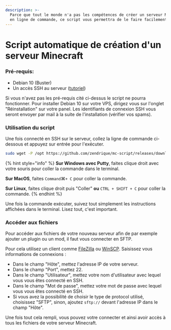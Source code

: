 ```yaml
---
description: >-
  Parce que tout le monde n'a pas les compétences de créer un serveur Minecraft
  en ligne de commande, ce script vous permettra de le faire facilement !
---
```


# Script automatique de création d'un serveur Minecraft

### Pré-requis:

* Debian 10 \(Buster\)
* Un accès SSH au serveur \([tutoriel](https://www.omgserv.com/fr/faq-vps/comment_me_connecter_en_ssh__mon_vps-104/)\)

Si vous n'avez pas les pré-requis cité ci-dessus le script ne pourra fonctionner. Pour installer Debian 10 sur votre VPS, dirigez vous sur l'onglet "Réinstallation" sur votre panel. Les identifiants de connexion SSH vous seront envoyer par mail à la suite de l'installation \(vérifier vos spams\).

### Utilisation du script

Une fois connecté en SSH sur le serveur, collez la ligne de commande ci-dessous et appuyez sur entrée pour l'exécuter.

```bash
sudo wget -P /opt https://github.com/zendrique/mc-script/releases/download/1.4/boot.sh && sudo bash /opt/boot.sh
```

{% hint style="info" %}
**Sur Windows avec Putty**, faites clique droit avec votre souris pour coller la commande dans le terminal.

**Sur MacOS**, faites `Command`⌘`+ C` pour coller la commande.

**Sur Linux**, faites clique droit puis "Coller" **ou** `CTRL + SHIFT + C` pour coller la commande.
{% endhint %}

Une fois la commande exécuter, suivez tout simplement les instructions affichées dans le terminal. Lisez tout, c'est important.

### Accéder aux fichiers

Pour accéder aux fichiers de votre nouveau serveur afin de par exemple ajouter un plugin ou un mod, il faut vous connecter en SFTP.

Pour cela utilisez un client comme [FileZilla](https://filezilla-project.org/download.php?show_all=1) ou [WinSCP](https://winscp.net/eng/download.php). Saisissez vous informations de connexions :

* Dans le champ "Hôte", mettez l'adresse IP de votre serveur.
* Dans le champ "Port", mettez 22.
* Dans le champ "Utilisateur", mettez votre nom d'utilisateur avec lequel vous vous êtes connecté en SSH.
* Dans le champ "Mot de passe", mettez votre mot de passe avec lequel vous vous êtes connecté en SSH.
* Si vous avez la possibilité de choisir le type de protocol utilisé, choisissez "SFTP", sinon, ajoutez `sftp://` devant l'adresse IP dans le champ "Hôte".

Une fois tout cela rempli, vous pouvez votre connecter et ainsi avoir accès à tous les fichiers de votre serveur Minecraft.

